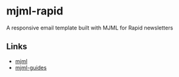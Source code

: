 # mjml-rapid
A responsive email template built with MJML for Rapid newsletters

## Links
- [mjml](https://mjml.io/ "The Responsive Email Framework Homepage")
- [mjml-guides](https://mjml.io/ "Documentation for MJML")